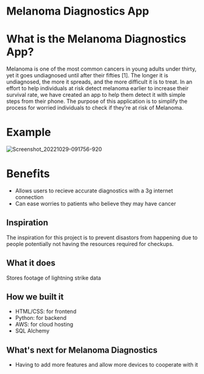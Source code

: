 # Melanoma Diagnostics App

# What is the Melanoma Diagnostics App?
Melanoma is one of the most common cancers in young adults under thirty, yet it goes undiagnosed until after their fifties [1]. The longer it is undiagnosed, the more it spreads, and the more difficult it is to treat. In an effort to help individuals at risk detect melanoma earlier to increase their survival rate, we have created an app to help them detect it with simple steps from their phone. The purpose of this application is to simplify the process for worried individuals to check if they’re at risk of Melanoma.

# Example

![Screenshot_20221029-091756-920](https://user-images.githubusercontent.com/71856219/198847590-c66e94fb-9c32-4561-ab91-00a472c505b1.png)

# Benefits
- Allows users to recieve accurate diagnostics with a 3g internet connection
- Can ease worries to patients who believe they may have cancer

## Inspiration
The inspiration for this project is to prevent disastors from happening due to people potentially not having the resources required for checkups.

## What it does
Stores footage of lightning strike data

## How we built it
- HTML/CSS: for frontend
- Python: for backend
- AWS: for cloud hosting
- SQL Alchemy


## What's next for Melanoma Diagnostics
- Having to add more features and allow more devices to cooperate with it
